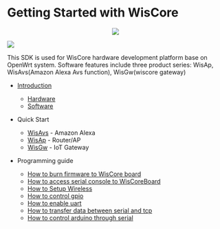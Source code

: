 # Getting Started with WisCore
<div align=center><img src="https://github.com/RAKWireless/wiscore/raw/master/img/inf_reg_wiscore.png"/></div>

![](https://github.com/RAKWireless/wiscore/raw/master/img/inf_reg_pic1.png)

This SDK is used for WisCore hardware development platform base on OpenWrt system. Software features include three product series: WisAp, WisAvs(Amazon Alexa Avs function), WisGw(wiscore gateway)

* [Introduction](Introduction.md)
  * [Hardware](Introduction.md#hardware)
  * [Software](Introduction.md#software) 

* Quick Start
  * [WisAvs](../../wiki/WisAvs) - Amazon Alexa
  * [WisAp](../../wiki/WisAp) - Router/AP
  * [WisGw](../../wiki/WisHgw) - IoT Gateway


* Programming guide
  * [How to burn firmware to WisCore board](https://github.com/RAKWireless/wiscore/wiki/Burn-firmware-to-MT762x-Board)
  * [How to access serial console to WisCoreBoard](https://github.com/RAKWireless/wiscore/wiki/Access-serial-console)
  * [How to Setup Wireless](https://github.com/RAKWireless/wiscore/wiki/Setup-Wireless)
  * [How to control gpio](https://github.com/RAKWireless/wiscore/wiki/Control-Gpio)
  * [How to enable uart](https://github.com/RAKWireless/WisCore/wiki/Introduce-uart)
  * [How to transfer data between serial and tcp](https://github.com/RAKWireless/wiscore/wiki/Transfer-Data-Between-Serial-And-Tcp)
  * [How to control arduino through serial](https://github.com/RAKWireless/wiscore/wiki/Control-Arduino-Through-Serial)
